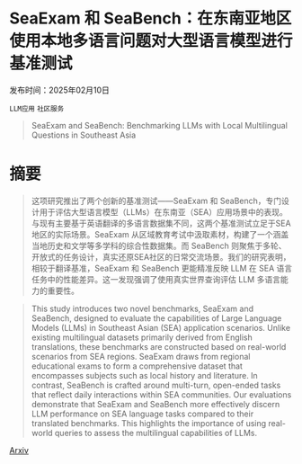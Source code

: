 # SeaExam 和 SeaBench：在东南亚地区使用本地多语言问题对大型语言模型进行基准测试

发布时间：2025年02月10日

`LLM应用` `社区服务`

> SeaExam and SeaBench: Benchmarking LLMs with Local Multilingual Questions in Southeast Asia

# 摘要

> 这项研究推出了两个创新的基准测试——SeaExam 和 SeaBench，专门设计用于评估大型语言模型（LLMs）在东南亚（SEA）应用场景中的表现。与现有主要基于英语翻译的多语言数据集不同，这两个基准测试立足于SEA地区的实际场景。SeaExam 从区域教育考试中汲取素材，构建了一个涵盖当地历史和文学等多学科的综合性数据集。而 SeaBench 则聚焦于多轮、开放式的任务设计，真实还原SEA社区的日常交流场景。我们的研究表明，相较于翻译基准，SeaExam 和 SeaBench 更能精准反映 LLM 在 SEA 语言任务中的性能差异。这一发现强调了使用真实世界查询评估 LLM 多语言能力的重要性。

> This study introduces two novel benchmarks, SeaExam and SeaBench, designed to evaluate the capabilities of Large Language Models (LLMs) in Southeast Asian (SEA) application scenarios. Unlike existing multilingual datasets primarily derived from English translations, these benchmarks are constructed based on real-world scenarios from SEA regions. SeaExam draws from regional educational exams to form a comprehensive dataset that encompasses subjects such as local history and literature. In contrast, SeaBench is crafted around multi-turn, open-ended tasks that reflect daily interactions within SEA communities. Our evaluations demonstrate that SeaExam and SeaBench more effectively discern LLM performance on SEA language tasks compared to their translated benchmarks. This highlights the importance of using real-world queries to assess the multilingual capabilities of LLMs.

[Arxiv](https://arxiv.org/abs/2502.06298)